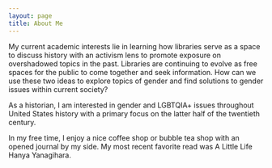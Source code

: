 ```yaml
---
layout: page
title: About Me
---
```


My current academic interests lie in learning how libraries serve as a space to discuss history with an activism lens to promote exposure on overshadowed topics in the past. Libraries are continuing to evolve as free spaces for the public to come together and seek information. How can we use these two ideas to explore topics of gender and find solutions to gender issues within current society?

As a historian, I am interested in gender and LGBTQIA+ issues throughout United States history with a primary focus on the latter half of the twentieth century.

In my free time, I enjoy a nice coffee shop or bubble tea shop with an opened journal by my side. My most recent favorite read was A Little Life Hanya Yanagihara. 
